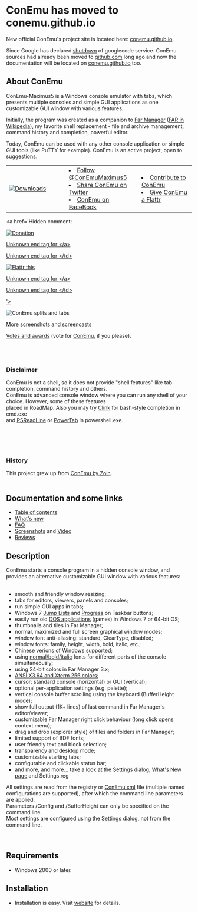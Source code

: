 # ConEmu has moved to conemu.github.io #
New official ConEmu's project site is located here: [conemu.github.io](http://conemu.github.io/).

Since Google has declared [shutdown](http://google-opensource.blogspot.ru/2015/03/farewell-to-google-code.html) of googlecode service. ConEmu sources had already been moved to [github.com](https://github.com/Maximus5/ConEmu) long ago and now the documentation will be located on [conemu.github.io](http://conemu.github.io/en/TableOfContents.html) too.

## About ConEmu  ##
ConEmu-Maximus5 is a Windows console emulator with tabs, which presents multiple consoles and simple GUI applications as one customizable GUI window with various features.

Initially, the program was created as a companion to [Far Manager](http://www.farmanager.com/download.php?l=en) ([FAR in Wikipedia](http://en.wikipedia.org/wiki/FAR_Manager)), my favorite shell replacement - file and archive management, command history and completion, powerful editor.

Today, ConEmu can be used with any other console application or simple GUI tools (like PuTTY for example). ConEmu is an active project, open to [suggestions](http://code.google.com/p/conemu-maximus5/issues/list).



<table cellpadding='0' cellspacing='0' border='0'>
<tr>

<td width='300' align='left' valign='center'><a href='http://conemu.github.io/en/Downloads.html'><img src='http://conemu-maximus5.googlecode.com/svn/files/Downloads.png' alt='Downloads' title='Download ConEmu' /></a></td>

<td width='240'><li><a href='https://twitter.com/intent/user?screen_name=ConEmuMaximus5'>Follow @ConEmuMaximus5</a></li>
<li><a href='https://twitter.com/intent/tweet?original_referer=http%3A%2F%2Fcode-opensocial.googleusercontent.com%2Fgadgets%2Fifr%3Furl%3Dhttp%253A%252F%252Fhosting.gmodules.com%252Fig%252Fgadgets%252Ffile%252F105726654954270975870%252Ftweet_button.xml%26up_Twitter_user%3DConEmuMaximus5%26up_Tweet_URL%3Dhttp%253A%252F%252Fcode.google.com%252Fp%252Fconemu-maximus5%252F%26up_Tweet_text%3DDownload%2BConEmu%2Bfor%2Bfree%2521%2BCustomizable%2BWindows%2Bconsole%2Bemulator%2Bwith%2Btabs%26up_Tweet_count%3Dhorizontal%26parent%3D%252F%252Fcode.google.com%252Fhosting%26container%3Dcode&related=wedran%3AConsulting%20within%20%23Iaas%2C%20%23PaaS%20and%20%23SaaS.&source=tweetbutton&text=Download%20ConEmu%20for%20free!%20Customizable%20Windows%20console%20emulator%20with%20tabs&url=http%3A%2F%2Fcode.google.com%2Fp%2Fconemu-maximus5%2F&via=ConEmuMaximus5'>Share ConEmu on Twitter</a></li>
<li><a href='http://www.facebook.com/ConEmu.Maximus5'>ConEmu on FaceBook</a></li></td>

<td width='250'><li><a href='http://conemu.github.io/donate.html'>Contribute to ConEmu</a></li>
<li><a href='http://flattr.com/thing/2002773/Maximus5ConEmu-on-GitHub'>Give ConEmu a Flattr</a></li></td>

</tr>
</table>

<a href='Hidden comment: 
<td valign="center"><a href="http://conemu.github.io/donate.html"><img src="https://conemu.github.io/img/Donate.png" alt="Donation" title="Donate ConEmu"/>

Unknown end tag for &lt;/a&gt;



Unknown end tag for &lt;/td&gt;



<td valign="center"><a href="http://flattr.com/thing/2002773/Maximus5ConEmu-on-GitHub" target="_blank"><img src="http://api.flattr.com/button/flattr-badge-large.png" alt="Flattr this" title="Flattr this" border="0" />

Unknown end tag for &lt;/a&gt;



Unknown end tag for &lt;/td&gt;


'></a>

<img src='http://conemu-maximus5.googlecode.com/svn/files/ConEmuSplits3.png' title='ConEmu splits and tabs'>
<br>

<a href='http://conemu.github.io/en/Screenshots.html'>More screenshots</a> and <a href='http://conemu.github.io/en/Screencasts.html'>screencasts</a>


<a href='http://conemu.github.io/en/Awards.html'>Votes and awards</a> (vote for <a href='http://conemu.github.io/en/Awards.html#Please,_vote_for_ConEmu'>ConEmu</a>, if you please).<br>
<br>
<br>
<br>
<h3>Disclaimer</h3>

ConEmu is not a shell, so it does not provide "shell features" like tab-completion, command history and others.<br>
ConEmu is advanced console window where you can run any shell of your choice. However, some of these features<br>
placed in RoadMap. Also you may try <a href='http://conemu.github.io/en/ConEmu_Clink.html'>Clink</a> for bash-style completion in cmd.exe<br>
and <a href='http://github.com/lzybkr/PSReadLine'>PSReadLine</a> or <a href='http://powertab.codeplex.com/'>PowerTab</a> in powershell.exe.<br>
<br>
<br>
<br>
<br>
<h3>History</h3>

This project grew up from <a href='http://xs.nm.ru/'>ConEmu by Zoin</a>.<br>
<br>
<h2>Documentation and some links</h2>
<ul><li><a href='http://conemu.github.io/en/TableOfContents.html'>Table of contents</a>
</li><li><a href='http://conemu.github.io/en/Whats_New.html'>What's new</a>
</li><li><a href='http://conemu.github.io/en/ConEmuFAQ.html'>FAQ</a>
</li><li><a href='http://conemu.github.io/en/Screenshots.html'>Screenshots</a> and <a href='http://conemu.github.io/en/Screencasts.html'>Video</a>
</li><li><a href='http://conemu.github.io/en/Reviews.html'>Reviews</a></li></ul>


<h2>Description</h2>
ConEmu starts a console program in a hidden console window, and provides an alternative customizable GUI window with various features:<br>
<br>
<ul><li>smooth and friendly window resizing;<br>
</li><li>tabs for editors, viewers, panels and consoles;<br>
</li><li>run simple GUI apps in tabs;<br>
</li><li>Windows 7 <a href='http://conemu.github.io/en/Windows7Taskbar.html#Customizable_Jump_list'>Jump Lists</a> and <a href='http://conemu.github.io/en/Progress.html'>Progress</a> on Taskbar buttons;<br>
</li><li>easily run old <a href='http://conemu.github.io/en/DosBox.html'>DOS applications</a> (games) in Windows 7 or 64-bit OS;<br>
</li><li>thumbnails and tiles in Far Manager;<br>
</li><li>normal, maximized and full screen graphical window modes;<br>
</li><li>window font anti-aliasing: standard, ClearType, disabled;<br>
</li><li>window fonts: family, height, width, bold, italic, etc.;<br>
</li><li>Chinese verions of Windows supported;<br>
</li><li>using <a href='http://code.google.com/p/conemu-maximus5/issues/detail?id=153'>normal/bold/italic</a> fonts for different parts of the console simultaneously;<br>
</li><li>using 24-bit colors in Far Manager 3.x;<br>
</li><li><a href='http://conemu.github.io/en/AnsiEscapeCodes.html'>ANSI X3.64 and Xterm 256 colors</a>;<br>
</li><li>cursor: standard console (horizontal) or GUI (vertical);<br>
</li><li>optional per-application settings (e.g. palette);<br>
</li><li>vertical console buffer scrolling using the keyboard (BufferHeight mode);<br>
</li><li>show full output (1K+ lines) of last command in Far Manager's editor/viewer;<br>
</li><li>customizable Far Manager right click behaviour (long click opens context menu);<br>
</li><li>drag and drop (explorer style) of files and folders in Far Manager;<br>
</li><li>limited support of BDF fonts;<br>
</li><li>user friendly text and block selection;<br>
</li><li>transparency and desktop mode;<br>
</li><li>customizable starting tabs;<br>
</li><li>configurable and clickable status bar;<br>
</li><li>and more, and more... take a look at the Settings dialog, <a href='http://conemu.github.io/en/Whats_New.html'>What's New page</a> and Settings.reg</li></ul>

All settings are read from the registry or <a href='http://conemu.github.io/en/Settings.html#ConEmu_.xml'>ConEmu.xml</a> file (multiple named configurations are supported), after which the command line parameters are applied.<br>
Parameters /Config and /BufferHeight can only be specified on the command line.<br>
Most settings are configured using the Settings dialog, not from the command line.<br>
<br>
<br>
<h2>Requirements</h2>
<ul><li>Windows 2000 or later.</li></ul>



<h2>Installation</h2>
<ul><li>Installation is easy. Visit <a href='http://conemu.github.io/en/Installation.html'>website</a> for details.